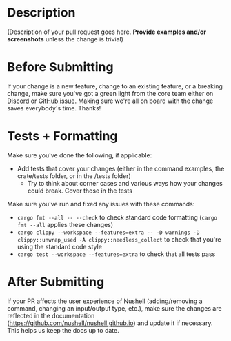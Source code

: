 # Description

(Description of your pull request goes here. **Provide examples and/or screenshots** unless the change is trivial)

# Before Submitting

If your change is a new feature, change to an existing feature, or a breaking change, make sure you've got a green light from the core team either on [Discord](https://discordapp.com/invite/NtAbbGn) or [GitHub issue](https://github.com/nushell/nushell/issues/new/choose).
Making sure we're all on board with the change saves everybody's time.
Thanks!

# Tests + Formatting

Make sure you've done the following, if applicable:

- Add tests that cover your changes (either in the command examples, the crate/tests folder, or in the /tests folder)
  - Try to think about corner cases and various ways how your changes could break. Cover those in the tests

Make sure you've run and fixed any issues with these commands:

- `cargo fmt --all -- --check` to check standard code formatting (`cargo fmt --all` applies these changes)
- `cargo clippy --workspace --features=extra -- -D warnings -D clippy::unwrap_used -A clippy::needless_collect` to check that you're using the standard code style
- `cargo test --workspace --features=extra` to check that all tests pass

# After Submitting

If your PR affects the user experience of Nushell (adding/removing a command, changing an input/output type, etc.), make sure the changes are reflected in the documentation (https://github.com/nushell/nushell.github.io) and update it if necessary.
This helps us keep the docs up to date.

